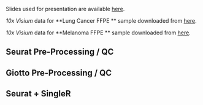 Slides used for presentation are available [here]().

*10x Visium* data for **Lung Cancer FFPE ** sample downloaded from [here](https://www.10xgenomics.com/datasets/preview-data-ffpe-human-lung-cancer-with-xenium-multimodal-cell-segmentation-1-standard).

*10x Visium* data for **Melanoma FFPE ** sample downloaded from [here](https://www.10xgenomics.com/datasets/xenium-prime-ffpe-human-skin).

## Seurat Pre-Processing / QC

## Giotto Pre-Processing / QC

## Seurat + SingleR

